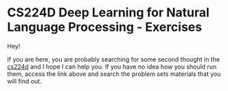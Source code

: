 # CS224D Deep Learning for Natural Language Processing - Exercises

Hey!

If you are here, you are probably searching for some second thought in the [cs224d](http://cs224d.stanford.edu/)
and I hope I can help you.
If you have no idea how you should run them, access the link above and search the problem sets materials that you will
find out.
